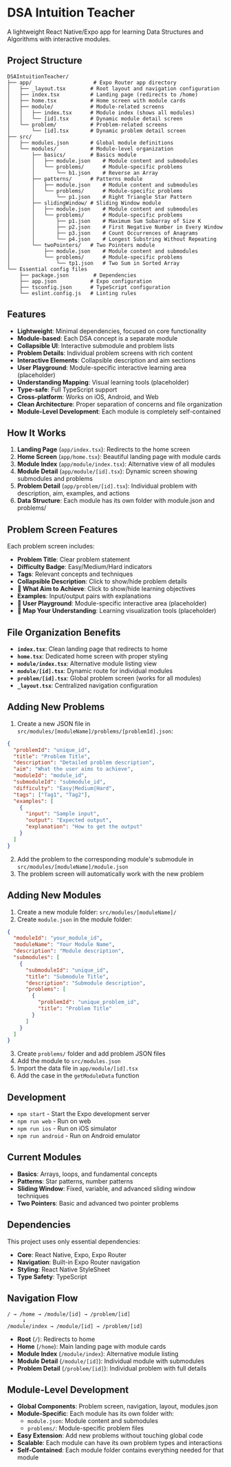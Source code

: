 # DSA Intuition Teacher

A lightweight React Native/Expo app for learning Data Structures and Algorithms with interactive modules.

## Project Structure

```
DSAIntuitionTeacher/
├── app/                    # Expo Router app directory
│   ├── _layout.tsx        # Root layout and navigation configuration
│   ├── index.tsx          # Landing page (redirects to /home)
│   ├── home.tsx           # Home screen with module cards
│   ├── module/            # Module-related screens
│   │   ├── index.tsx      # Module index (shows all modules)
│   │   └── [id].tsx       # Dynamic module detail screen
│   └── problem/           # Problem-related screens
│       └── [id].tsx       # Dynamic problem detail screen
├── src/
│   ├── modules.json       # Global module definitions
│   └── modules/           # Module-level organization
│       ├── basics/        # Basics module
│       │   ├── module.json    # Module content and submodules
│       │   └── problems/      # Module-specific problems
│       │       └── b1.json    # Reverse an Array
│       ├── patterns/      # Patterns module
│       │   ├── module.json    # Module content and submodules
│       │   └── problems/      # Module-specific problems
│       │       └── p1.json    # Right Triangle Star Pattern
│       ├── slidingWindow/ # Sliding Window module
│       │   ├── module.json    # Module content and submodules
│       │   └── problems/      # Module-specific problems
│       │       ├── p1.json    # Maximum Sum Subarray of Size K
│       │       ├── p2.json    # First Negative Number in Every Window
│       │       ├── p3.json    # Count Occurrences of Anagrams
│       │       └── p4.json    # Longest Substring Without Repeating
│       └── twoPointers/   # Two Pointers module
│           ├── module.json    # Module content and submodules
│           └── problems/      # Module-specific problems
│               └── tp1.json   # Two Sum in Sorted Array
└── Essential config files
    ├── package.json        # Dependencies
    ├── app.json           # Expo configuration
    ├── tsconfig.json      # TypeScript configuration
    └── eslint.config.js   # Linting rules
```

## Features

- **Lightweight**: Minimal dependencies, focused on core functionality
- **Module-based**: Each DSA concept is a separate module
- **Collapsible UI**: Interactive submodule and problem lists
- **Problem Details**: Individual problem screens with rich content
- **Interactive Elements**: Collapsible description and aim sections
- **User Playground**: Module-specific interactive learning area (placeholder)
- **Understanding Mapping**: Visual learning tools (placeholder)
- **Type-safe**: Full TypeScript support
- **Cross-platform**: Works on iOS, Android, and Web
- **Clean Architecture**: Proper separation of concerns and file organization
- **Module-Level Development**: Each module is completely self-contained

## How It Works

1. **Landing Page** (`app/index.tsx`): Redirects to the home screen
2. **Home Screen** (`app/home.tsx`): Beautiful landing page with module cards
3. **Module Index** (`app/module/index.tsx`): Alternative view of all modules
4. **Module Detail** (`app/module/[id].tsx`): Dynamic screen showing submodules and problems
5. **Problem Detail** (`app/problem/[id].tsx`): Individual problem with description, aim, examples, and actions
6. **Data Structure**: Each module has its own folder with module.json and problems/

## Problem Screen Features

Each problem screen includes:

- **Problem Title**: Clear problem statement
- **Difficulty Badge**: Easy/Medium/Hard indicators
- **Tags**: Relevant concepts and techniques
- **Collapsible Description**: Click to show/hide problem details
- **🎯 What Aim to Achieve**: Click to show/hide learning objectives
- **Examples**: Input/output pairs with explanations
- **🚀 User Playground**: Module-specific interactive area (placeholder)
- **🧠 Map Your Understanding**: Learning visualization tools (placeholder)

## File Organization Benefits

- **`index.tsx`**: Clean landing page that redirects to home
- **`home.tsx`**: Dedicated home screen with proper styling
- **`module/index.tsx`**: Alternative module listing view
- **`module/[id].tsx`**: Dynamic route for individual modules
- **`problem/[id].tsx`**: Global problem screen (works for all modules)
- **`_layout.tsx`**: Centralized navigation configuration

## Adding New Problems

1. Create a new JSON file in `src/modules/[moduleName]/problems/[problemId].json`:

```json
{
  "problemId": "unique_id",
  "title": "Problem Title",
  "description": "Detailed problem description",
  "aim": "What the user aims to achieve",
  "moduleId": "module_id",
  "submoduleId": "submodule_id",
  "difficulty": "Easy|Medium|Hard",
  "tags": ["Tag1", "Tag2"],
  "examples": [
    {
      "input": "Sample input",
      "output": "Expected output",
      "explanation": "How to get the output"
    }
  ]
}
```

2. Add the problem to the corresponding module's submodule in `src/modules/[moduleName]/module.json`
3. The problem screen will automatically work with the new problem

## Adding New Modules

1. Create a new module folder: `src/modules/[moduleName]/`
2. Create `module.json` in the module folder:

```json
{
  "moduleId": "your_module_id",
  "moduleName": "Your Module Name",
  "description": "Module description",
  "submodules": [
    {
      "submoduleId": "unique_id",
      "title": "Submodule Title",
      "description": "Submodule description",
      "problems": [
        {
          "problemId": "unique_problem_id",
          "title": "Problem Title"
        }
      ]
    }
  ]
}
```

3. Create `problems/` folder and add problem JSON files
4. Add the module to `src/modules.json`
5. Import the data file in `app/module/[id].tsx`
6. Add the case in the `getModuleData` function

## Development

- `npm start` - Start the Expo development server
- `npm run web` - Run on web
- `npm run ios` - Run on iOS simulator
- `npm run android` - Run on Android emulator

## Current Modules

- **Basics**: Arrays, loops, and fundamental concepts
- **Patterns**: Star patterns, number patterns
- **Sliding Window**: Fixed, variable, and advanced sliding window techniques
- **Two Pointers**: Basic and advanced two pointer problems

## Dependencies

This project uses only essential dependencies:

- **Core**: React Native, Expo, Expo Router
- **Navigation**: Built-in Expo Router navigation
- **Styling**: React Native StyleSheet
- **Type Safety**: TypeScript

## Navigation Flow

```
/ → /home → /module/[id] → /problem/[id]
     ↓
/module/index → /module/[id] → /problem/[id]
```

- **Root** (`/`): Redirects to home
- **Home** (`/home`): Main landing page with module cards
- **Module Index** (`/module/index`): Alternative module listing
- **Module Detail** (`/module/[id]`): Individual module with submodules
- **Problem Detail** (`/problem/[id]`): Individual problem with full details

## Module-Level Development

- **Global Components**: Problem screen, navigation, layout, modules.json
- **Module-Specific**: Each module has its own folder with:
  - `module.json`: Module content and submodules
  - `problems/`: Module-specific problem files
- **Easy Extension**: Add new problems without touching global code
- **Scalable**: Each module can have its own problem types and interactions
- **Self-Contained**: Each module folder contains everything needed for that module
